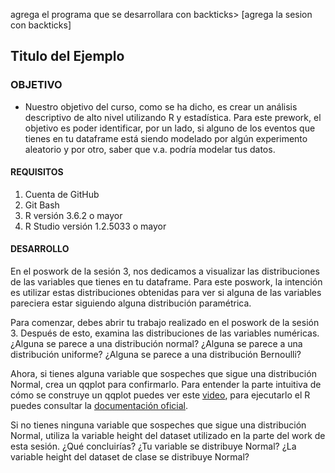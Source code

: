 
agrega el programa que se desarrollara con backticks> [agrega la sesion con backticks]

## Titulo del Ejemplo

### OBJETIVO

- Nuestro objetivo del curso, como se ha dicho, es crear un análisis descriptivo de alto nivel utilizando R y estadística. Para este prework, el objetivo es poder identificar, por un lado, si alguno de los eventos que tienes en tu dataframe está siendo modelado por algún experimento aleatorio y por otro, saber que v.a. podría modelar tus datos.  


#### REQUISITOS

1. Cuenta de GitHub  
2. Git Bash  
3. R versión 3.6.2 o mayor                                
4. R Studio versión 1.2.5033 o mayor   

#### DESARROLLO

En el poswork de la sesión 3, nos dedicamos a visualizar las distribuciones de las variables que tienes en tu dataframe. Para este poswork, la intención es utilizar estas distribuciones obtenidas para ver si alguna de las variables pareciera estar siguiendo alguna distribución paramétrica.  

Para comenzar, debes abrir tu trabajo realizado en el poswork de la sesión 3. Después de esto, examina las distribuciones de las variables numéricas. ¿Alguna se parece a una distribución normal? ¿Alguna se parece a una distribución uniforme? ¿Alguna se parece a una distribución Bernoulli?   

Ahora, si tienes alguna variable que sospeches que sigue una distribución Normal, crea un qqplot para confirmarlo. Para entender la parte intuitiva de cómo se construye un qqplot puedes ver este <a href="https://www.youtube.com/watch?v=okjYjClSjOg" target="_blank">video</a>, para ejecutarlo el R puedes consultar la <a href="https://www.rdocumentation.org/packages/EnvStats/versions/2.3.1/topics/qqPlot" target="_blank">documentación oficial</a>.     

Si no tienes ninguna variable que sospeches que sigue una distribución Normal, utiliza la variable height del dataset utilizado en la parte del work de esta sesión. ¿Qué concluirías? ¿Tu variable se distribuye Normal? ¿La variable height del dataset de clase se distribuye Normal?  



